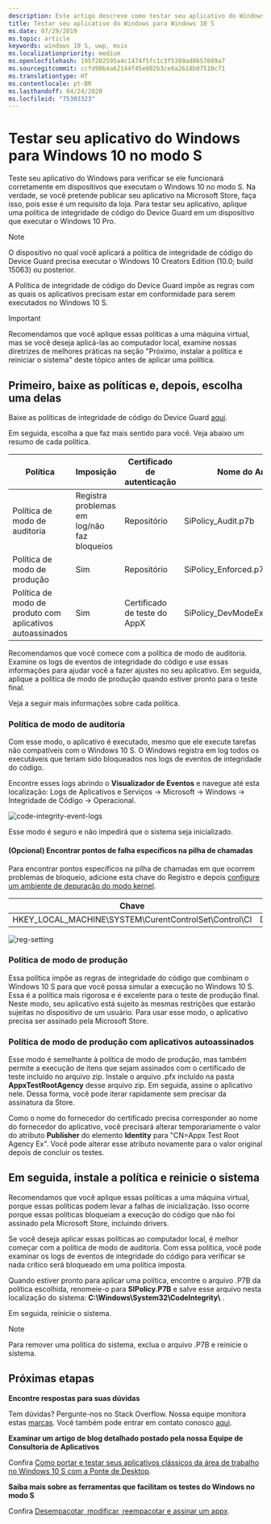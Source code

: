 ```yaml
---
description: Este artigo descreve como testar seu aplicativo do Windows para verificar se ele funcionará corretamente em dispositivos que executam o Windows 10 no modo S.
title: Testar seu aplicativo do Windows para Windows 10 S
ms.date: 07/29/2019
ms.topic: article
keywords: windows 10 S, uwp, msix
ms.localizationpriority: medium
ms.openlocfilehash: 195f202595a4c1474f5fc1c3f5389ad8657889a7
ms.sourcegitcommit: ccfd90b4a62144f45e002b3ce6a2618b07510c71
ms.translationtype: HT
ms.contentlocale: pt-BR
ms.lasthandoff: 04/24/2020
ms.locfileid: "75303323"
---
```

# <a name="test-your-windows-app-for-windows-10-in-s-mode"></a>Testar seu aplicativo do Windows para Windows 10 no modo S

Teste seu aplicativo do Windows para verificar se ele funcionará corretamente em dispositivos que executam o Windows 10 no modo S. Na verdade, se você pretende publicar seu aplicativo na Microsoft Store, faça isso, pois esse é um requisito da loja. Para testar seu aplicativo, aplique uma política de integridade de código do Device Guard em um dispositivo que executar o Windows 10 Pro.

> [!NOTE]
> O dispositivo no qual você aplicará a política de integridade de código do Device Guard precisa executar o Windows 10 Creators Edition (10.0; build 15063) ou posterior.

A Política de integridade de código do Device Guard impõe as regras com as quais os aplicativos precisam estar em conformidade para serem executados no Windows 10 S.

> [!IMPORTANT]
>Recomendamos que você aplique essas políticas a uma máquina virtual, mas se você deseja aplicá-las ao computador local, examine nossas diretrizes de melhores práticas na seção "Próximo, instalar a política e reiniciar o sistema" deste tópico antes de aplicar uma política.

<a id="choose-policy" />

## <a name="first-download-the-policies-and-then-choose-one"></a>Primeiro, baixe as políticas e, depois, escolha uma delas

Baixe as políticas de integridade de código do Device Guard [aqui](https://go.microsoft.com/fwlink/?linkid=849018).

Em seguida, escolha a que faz mais sentido para você. Veja abaixo um resumo de cada política.

|Política |Imposição |Certificado de autenticação |Nome do Arquivo |
|--|--|--|--|
|Política de modo de auditoria |Registra problemas em log/não faz bloqueios |Repositório |SiPolicy_Audit.p7b |
|Política de modo de produção |Sim |Repositório |SiPolicy_Enforced.p7b |
|Política de modo de produto com aplicativos autoassinados |Sim |Certificado de teste do AppX  |SiPolicy_DevModeEx_Enforced.p7b |

Recomendamos que você comece com a política de modo de auditoria. Examine os logs de eventos de integridade do código e use essas informações para ajudar você a fazer ajustes no seu aplicativo. Em seguida, aplique a política de modo de produção quando estiver pronto para o teste final.

Veja a seguir mais informações sobre cada política.

### <a name="audit-mode-policy"></a>Política de modo de auditoria
Com esse modo, o aplicativo é executado, mesmo que ele execute tarefas não compatíveis com o Windows 10 S. O Windows registra em log todos os executáveis que teriam sido bloqueados nos logs de eventos de integridade do código.

Encontre esses logs abrindo o **Visualizador de Eventos** e navegue até esta localização: Logs de Aplicativos e Serviços -> Microsoft -> Windows -> Integridade de Código -> Operacional.

![code-integrity-event-logs](images/code-integrity-logs.png)

Esse modo é seguro e não impedirá que o sistema seja inicializado.

#### <a name="optional-find-specific-failure-points-in-the-call-stack"></a>(Opcional) Encontrar pontos de falha específicos na pilha de chamadas
Para encontrar pontos específicos na pilha de chamadas em que ocorrem problemas de bloqueio, adicione esta chave do Registro e depois [configure um ambiente de depuração do modo kernel](https://docs.microsoft.com/windows-hardware/drivers/debugger/getting-started-with-windbg--kernel-mode-#span-idsetupakernel-modedebuggingspanspan-idsetupakernel-modedebuggingspanspan-idsetupakernel-modedebuggingspanset-up-a-kernel-mode-debugging).

|Chave|Nome|Tipo|Valor|
|--|---|--|--|
|HKEY_LOCAL_MACHINE\SYSTEM\CurentControlSet\Control\CI| DebugFlags |REG_DWORD | 1 |


![reg-setting](images/ci-debug-setting.png)

### <a name="production-mode-policy"></a>Política de modo de produção
Essa política impõe as regras de integridade do código que combinam o Windows 10 S para que você possa simular a execução no Windows 10 S. Essa é a política mais rigorosa e é excelente para o teste de produção final. Neste modo, seu aplicativo está sujeito às mesmas restrições que estarão sujeitas no dispositivo de um usuário. Para usar esse modo, o aplicativo precisa ser assinado pela Microsoft Store.

### <a name="production-mode-policy-with-self-signed-apps"></a>Política de modo de produção com aplicativos autoassinados
Esse modo é semelhante à política de modo de produção, mas também permite a execução de itens que sejam assinados com o certificado de teste incluído no arquivo zip. Instale o arquivo .pfx incluído na pasta **AppxTestRootAgency** desse arquivo zip. Em seguida, assine o aplicativo nele. Dessa forma, você pode iterar rapidamente sem precisar da assinatura da Store.

Como o nome do fornecedor do certificado precisa corresponder ao nome do fornecedor do aplicativo, você precisará alterar temporariamente o valor do atributo **Publisher** do elemento **Identity** para "CN=Appx Test Root Agency Ex". Você pode alterar esse atributo novamente para o valor original depois de concluir os testes.

## <a name="next-install-the-policy-and-restart-your-system"></a>Em seguida, instale a política e reinicie o sistema

Recomendamos que você aplique essas políticas a uma máquina virtual, porque essas políticas podem levar a falhas de inicialização. Isso ocorre porque essas políticas bloqueiam a execução do código que não foi assinado pela Microsoft Store, incluindo drivers.

Se você deseja aplicar essas políticas ao computador local, é melhor começar com a política de modo de auditoria. Com essa política, você pode examinar os logs de eventos de integridade do código para verificar se nada crítico será bloqueado em uma política imposta.

Quando estiver pronto para aplicar uma política, encontre o arquivo .P7B da política escolhida, renomeie-o para **SIPolicy.P7B** e salve esse arquivo nesta localização do sistema: **C:\Windows\System32\CodeIntegrity\\** .

Em seguida, reinicie o sistema.

>[!NOTE]
>Para remover uma política do sistema, exclua o arquivo .P7B e reinicie o sistema.

## <a name="next-steps"></a>Próximas etapas

**Encontre respostas para suas dúvidas**

Tem dúvidas? Pergunte-nos no Stack Overflow. Nossa equipe monitora estas [marcas](https://stackoverflow.com/questions/tagged/project-centennial+or+desktop-bridge). Você também pode entrar em contato conosco [aqui](https://social.msdn.microsoft.com/Forums/en-US/home?filter=alltypes&sort=relevancedesc&searchTerm=%5BDesktop%20Converter%5D).

**Examinar um artigo de blog detalhado postado pela nossa Equipe de Consultoria de Aplicativos**

Confira [Como portar e testar seus aplicativos clássicos da área de trabalho no Windows 10 S com a Ponte de Desktop](https://blogs.msdn.microsoft.com/appconsult/2017/06/15/porting-and-testing-your-classic-desktop-applications-on-windows-10-s-with-the-desktop-bridge/).

**Saiba mais sobre as ferramentas que facilitam os testes do Windows no modo S**

Confira [Desempacotar, modificar, reempacotar e assinar um appx](https://blogs.msdn.microsoft.com/appconsult/2017/08/07/unpack-modify-repack-sign-appx/).

